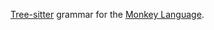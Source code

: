 [Tree-sitter](https://tree-sitter.github.io/tree-sitter/) grammar for the [Monkey Language](https://github.com/moritz-tiesler/monkey).
